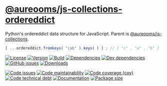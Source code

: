 [@aureooms/js-collections-ordereddict](https://make-github-pseudonymous-again.github.io/js-collections-ordereddict)
==

Python's ordereddict data structure for JavaScript. Parent is
[@aureooms/js-collections](https://github.com/make-github-pseudonymous-again/js-collections).

```js
[ ...ordereddict.fromkeys( "cab" ).keys( ) ] ; // [ "c" , "a" , "b" ]
```

[![License](https://img.shields.io/github/license/make-github-pseudonymous-again/js-collections-ordereddict.svg)](https://raw.githubusercontent.com/make-github-pseudonymous-again/js-collections-ordereddict/master/LICENSE)
[![Version](https://img.shields.io/npm/v/@aureooms/js-collections-ordereddict.svg)](https://www.npmjs.org/package/@aureooms/js-collections-ordereddict)
[![Build](https://img.shields.io/travis/make-github-pseudonymous-again/js-collections-ordereddict/master.svg)](https://travis-ci.org/make-github-pseudonymous-again/js-collections-ordereddict/branches)
[![Dependencies](https://img.shields.io/david/make-github-pseudonymous-again/js-collections-ordereddict.svg)](https://david-dm.org/make-github-pseudonymous-again/js-collections-ordereddict)
[![Dev dependencies](https://img.shields.io/david/dev/make-github-pseudonymous-again/js-collections-ordereddict.svg)](https://david-dm.org/make-github-pseudonymous-again/js-collections-ordereddict?type=dev)
[![GitHub issues](https://img.shields.io/github/issues/make-github-pseudonymous-again/js-collections-ordereddict.svg)](https://github.com/make-github-pseudonymous-again/js-collections-ordereddict/issues)
[![Downloads](https://img.shields.io/npm/dm/@aureooms/js-collections-ordereddict.svg)](https://www.npmjs.org/package/@aureooms/js-collections-ordereddict)

[![Code issues](https://img.shields.io/codeclimate/issues/make-github-pseudonymous-again/js-collections-ordereddict.svg)](https://codeclimate.com/github/make-github-pseudonymous-again/js-collections-ordereddict/issues)
[![Code maintainability](https://img.shields.io/codeclimate/maintainability/make-github-pseudonymous-again/js-collections-ordereddict.svg)](https://codeclimate.com/github/make-github-pseudonymous-again/js-collections-ordereddict/trends/churn)
[![Code coverage (cov)](https://img.shields.io/codecov/c/gh/make-github-pseudonymous-again/js-collections-ordereddict/master.svg)](https://codecov.io/gh/make-github-pseudonymous-again/js-collections-ordereddict)
[![Code technical debt](https://img.shields.io/codeclimate/tech-debt/make-github-pseudonymous-again/js-collections-ordereddict.svg)](https://codeclimate.com/github/make-github-pseudonymous-again/js-collections-ordereddict/trends/technical_debt)
[![Documentation](https://make-github-pseudonymous-again.github.io/js-collections-ordereddict//badge.svg)](https://make-github-pseudonymous-again.github.io/js-collections-ordereddict//source.html)
[![Package size](https://img.shields.io/bundlephobia/minzip/@aureooms/js-collections-ordereddict)](https://bundlephobia.com/result?p=@aureooms/js-collections-ordereddict)
